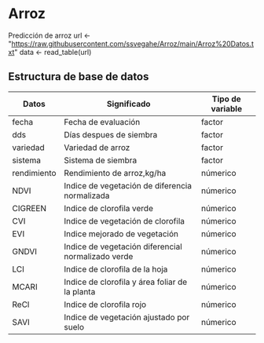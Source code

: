 # Arroz
Predicción de arroz
url <- "https://raw.githubusercontent.com/ssvegahe/Arroz/main/Arroz%20Datos.txt"
data <- read_table(url)

## Estructura de base de datos
Datos|Significado|Tipo de variable
-----|-----------|---------
fecha|Fecha de evaluación|factor 
dds|Días despues de siembra|factor 
variedad|Variedad de arroz|factor
sistema|Sistema de siembra|factor
rendimiento|Rendimiento de arroz,kg/ha|númerico
NDVI|Indice de vegetación de diferencia normalizada|númerico
CIGREEN|Indice de clorofila verde|númerico
CVI|Indice de vegetación de clorofila|númerico
EVI|Indice mejorado de vegetación|númerico
GNDVI|Indice de vegetación diferencial normalizado verde|númerico
LCI|Indice de clorofila de la hoja|númerico
MCARI|Indice de clorofila y área foliar de la planta|númerico
ReCl|Indice de clorofila rojo|númerico
SAVI|Indice de vegetación ajustado por suelo|númerico
